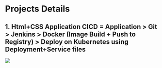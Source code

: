 # Projects Details

## 1. Html+CSS Application CICD = Application > Git > Jenkins > Docker (Image Build + Push to Registry) > Deploy on Kubernetes using Deployment+Service files

<a href="https://github.com/Raam043/Projects/blob/59e39c6d29e03f5e06e10eaca24739ad9053942e/Project-1-Signup-Login-Application.md" /> <img src=https://user-images.githubusercontent.com/111989928/200379298-29db6f9d-f9e9-43b8-ad99-89796d960f3b.png /> </a>
